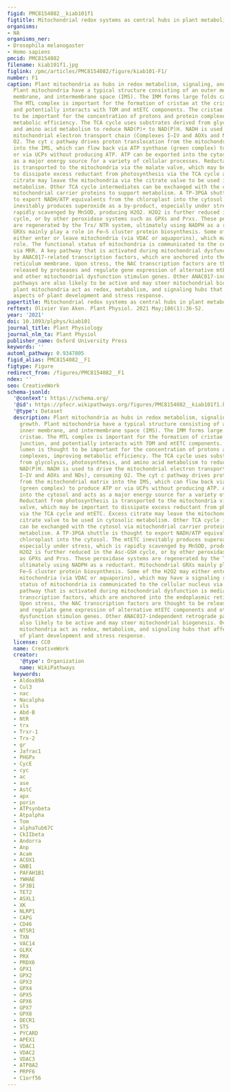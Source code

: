 ```yaml
---
figid: PMC8154082__kiab101f1
figtitle: Mitochondrial redox systems as central hubs in plant metabolism and signaling
organisms:
- NA
organisms_ner:
- Drosophila melanogaster
- Homo sapiens
pmcid: PMC8154082
filename: kiab101f1.jpg
figlink: /pmc/articles/PMC8154082/figure/kiab101-F1/
number: F1
caption: Plant mitochondria as hubs in redox metabolism, signaling, and plant growth.
  Plant mitochondria have a typical structure consisting of an outer membrane, inner
  membrane, and intermembrane space (IMS). The IMM forms large folds called cristae.
  The MTL complex is important for the formation of cristae at the cristae junction,
  and potentially interacts with TOM and mtETC components. The cristae lumen is thought
  to be important for the concentration of protons and protein complexes, improving
  metabolic efficiency. The TCA cycle uses substrates derived from glycolysis, photosynthesis,
  and amino acid metabolism to reduce NAD(P)+ to NAD(P)H. NADH is used to drive the
  mitochondrial electron transport chain (Complexes I–IV and AOXs and NDs), consuming
  O2. The cyt c pathway drives proton translocation from the mitochondrial matrix
  into the IMS, which can flow back via ATP synthase (green complex) to produce ATP
  or via UCPs without producing ATP. ATP can be exported into the cytosol and acts
  as a major energy source for a variety of cellular processes. Reductant from photosynthesis
  is transported to the mitochondria via the malate valve, which may be important
  to dissipate excess reductant from photosynthesis via the TCA cycle and mtETC. Excess
  citrate may leave the mitochondria via the citrate valve to be used in cytosolic
  metabolism. Other TCA cycle intermediates can be exchanged with the cytosol via
  mitochondrial carrier proteins to support metabolism. A TP-3PGA shuttle is thought
  to export NADH/ATP equivalents from the chloroplast into the cytosol. The mtETC
  inevitably produces superoxide as a by-product, especially under stress, which is
  rapidly scavenged by MnSOD, producing H2O2. H2O2 is further reduced in the Asc-GSH
  cycle, or by other peroxidase systems such as GPXs and Prxs. These peroxidase systems
  are regenerated by the Trx/ NTR system, ultimately using NADPH as a reductant. Mitochondrial
  GRXs mainly play a role in Fe–S cluster protein biosynthesis. Some of the H2O2 may
  either enter or leave mitochondria (via VDAC or aquaporins), which may have a signaling
  role. The functional status of mitochondria is communicated to the cellular nucleus
  via MRR. A key pathway that is activated during mitochondrial dysfunction is mediated
  by ANAC017-related transcription factors, which are anchored into the endoplasmic
  reticulum membrane. Upon stress, the NAC transcription factors are thought to be
  released by proteases and regulate gene expression of alternative mtETC components
  and other mitochondrial dysfunction stimulon genes. Other ANAC017-independent retrograde
  pathways are also likely to be active and may steer mitochondrial biogenesis. Overall,
  plant mitochondria act as redox, metabolism, and signaling hubs that affect all
  aspects of plant development and stress response.
papertitle: Mitochondrial redox systems as central hubs in plant metabolism and signaling.
reftext: Olivier Van Aken. Plant Physiol. 2021 May;186(1):36-52.
year: '2021'
doi: 10.1093/plphys/kiab101
journal_title: Plant Physiology
journal_nlm_ta: Plant Physiol
publisher_name: Oxford University Press
keywords: ''
automl_pathway: 0.9347805
figid_alias: PMC8154082__F1
figtype: Figure
redirect_from: /figures/PMC8154082__F1
ndex: ''
seo: CreativeWork
schema-jsonld:
  '@context': https://schema.org/
  '@id': https://pfocr.wikipathways.org/figures/PMC8154082__kiab101f1.html
  '@type': Dataset
  description: Plant mitochondria as hubs in redox metabolism, signaling, and plant
    growth. Plant mitochondria have a typical structure consisting of an outer membrane,
    inner membrane, and intermembrane space (IMS). The IMM forms large folds called
    cristae. The MTL complex is important for the formation of cristae at the cristae
    junction, and potentially interacts with TOM and mtETC components. The cristae
    lumen is thought to be important for the concentration of protons and protein
    complexes, improving metabolic efficiency. The TCA cycle uses substrates derived
    from glycolysis, photosynthesis, and amino acid metabolism to reduce NAD(P)+ to
    NAD(P)H. NADH is used to drive the mitochondrial electron transport chain (Complexes
    I–IV and AOXs and NDs), consuming O2. The cyt c pathway drives proton translocation
    from the mitochondrial matrix into the IMS, which can flow back via ATP synthase
    (green complex) to produce ATP or via UCPs without producing ATP. ATP can be exported
    into the cytosol and acts as a major energy source for a variety of cellular processes.
    Reductant from photosynthesis is transported to the mitochondria via the malate
    valve, which may be important to dissipate excess reductant from photosynthesis
    via the TCA cycle and mtETC. Excess citrate may leave the mitochondria via the
    citrate valve to be used in cytosolic metabolism. Other TCA cycle intermediates
    can be exchanged with the cytosol via mitochondrial carrier proteins to support
    metabolism. A TP-3PGA shuttle is thought to export NADH/ATP equivalents from the
    chloroplast into the cytosol. The mtETC inevitably produces superoxide as a by-product,
    especially under stress, which is rapidly scavenged by MnSOD, producing H2O2.
    H2O2 is further reduced in the Asc-GSH cycle, or by other peroxidase systems such
    as GPXs and Prxs. These peroxidase systems are regenerated by the Trx/ NTR system,
    ultimately using NADPH as a reductant. Mitochondrial GRXs mainly play a role in
    Fe–S cluster protein biosynthesis. Some of the H2O2 may either enter or leave
    mitochondria (via VDAC or aquaporins), which may have a signaling role. The functional
    status of mitochondria is communicated to the cellular nucleus via MRR. A key
    pathway that is activated during mitochondrial dysfunction is mediated by ANAC017-related
    transcription factors, which are anchored into the endoplasmic reticulum membrane.
    Upon stress, the NAC transcription factors are thought to be released by proteases
    and regulate gene expression of alternative mtETC components and other mitochondrial
    dysfunction stimulon genes. Other ANAC017-independent retrograde pathways are
    also likely to be active and may steer mitochondrial biogenesis. Overall, plant
    mitochondria act as redox, metabolism, and signaling hubs that affect all aspects
    of plant development and stress response.
  license: CC0
  name: CreativeWork
  creator:
    '@type': Organization
    name: WikiPathways
  keywords:
  - Aldox89A
  - Cul3
  - nac
  - Nacalpha
  - sls
  - Abd-B
  - NtR
  - trx
  - Trxr-1
  - Trx-2
  - gr
  - Jafrac1
  - PHGPx
  - CycE
  - cyc
  - ac
  - ase
  - AstC
  - apx
  - porin
  - ATPsynbeta
  - Atpalpha
  - Tom
  - alphaTub67C
  - CkIIbeta
  - Andorra
  - Anp
  - Acam
  - ACOX1
  - GNB1
  - PAFAH1B1
  - YWHAE
  - SF3B1
  - TET2
  - ASXL1
  - XK
  - NLRP1
  - CAPG
  - CD46
  - NTSR1
  - TXN
  - VAC14
  - GLRX
  - PRX
  - PRDX6
  - GPX1
  - GPX2
  - GPX3
  - GPX4
  - GPX5
  - GPX6
  - GPX7
  - GPX8
  - DECR1
  - STS
  - PYCARD
  - APEX1
  - VDAC1
  - VDAC2
  - VDAC3
  - ATP8A2
  - PRPF6
  - C1orf56
---
```

